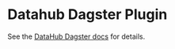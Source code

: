 # Datahub Dagster Plugin

See the [DataHub Dagster docs](https://docs.datahub.com/docs/lineage/dagster/) for details.
